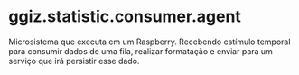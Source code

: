 # ggiz.statistic.consumer.agent
Microsistema que executa em um Raspberry. Recebendo estímulo temporal para consumir dados de uma fila, realizar formatação e enviar para um serviço que irá persistir esse dado.
